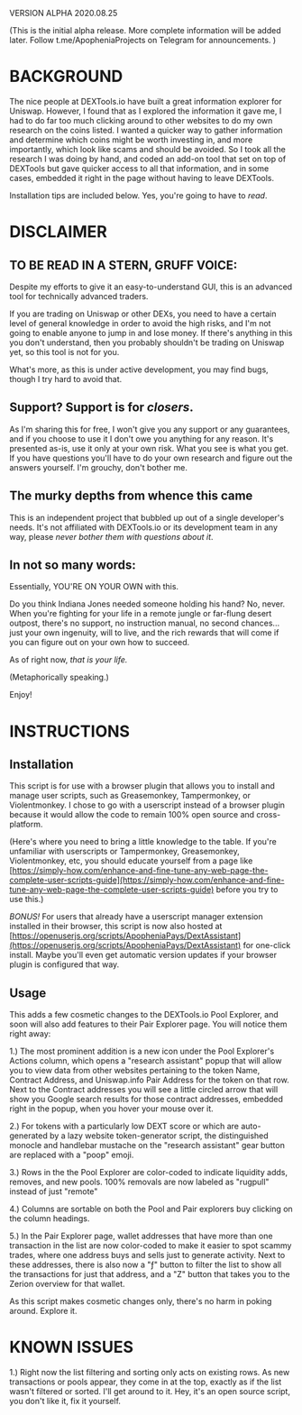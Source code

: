 VERSION ALPHA 2020.08.25
 
(This is the initial alpha release. More complete information will be added later. Follow t.me/ApopheniaProjects on Telegram for announcements. )

# BACKGROUND 

The nice people at DEXTools.io have built a great information explorer for Uniswap. However, I found that as I explored the information it gave me, I had to do far too much clicking around to other websites to do my own research on the coins listed. I wanted a quicker way to gather information and determine which coins might be worth investing in, and more importantly, which look like scams and should be avoided. So I took all the research I was doing by hand, and coded an add-on tool that set on top of DEXTools but gave quicker access to all that information, and in some cases, embedded it right in the page without having to leave DEXTools.

Installation tips are included below. Yes, you're going to have to _read_.

# DISCLAIMER 

## TO BE READ IN A STERN, GRUFF VOICE: 

Despite my efforts to give it an easy-to-understand GUI, this is an advanced tool for technically advanced traders.

If you are trading on Uniswap or other DEXs, you need to have a certain level of general knowledge in order to avoid the high risks, and I'm not going to enable anyone to jump in and lose money. If there's anything in this you don't understand, then you probably shouldn't be trading on Uniswap yet, so this tool is not for you.

What's more, as this is under active development, you may find bugs, though I try hard to avoid that.

## Support? Support is for _closers_.

As I'm sharing this for free, I won't give you any support or any guarantees, and if you choose to use it I don't owe you anything for any reason. It's presented as-is, use it only at your own risk. What you see is what you get. If you have questions you'll have to do your own research and figure out the answers yourself. I'm grouchy, don't bother me.

## The murky depths from whence this came

This is an independent project that bubbled up out of a single developer's needs. It's not affiliated with DEXTools.io or its development team in any way, please *never bother them with questions about it*.

## In not so many words:

Essentially, YOU'RE ON YOUR OWN with this. 

Do you think Indiana Jones needed someone holding his hand? No, never. When you're fighting for your life in a remote jungle or far-flung desert outpost, there's no support, no instruction manual, no second chances... just your own ingenuity, will to live, and the rich rewards that will come if you can figure out on your own how to succeed.

As of right now, _that is your life._

(Metaphorically speaking.)

Enjoy!

# INSTRUCTIONS 

## Installation

This script is for use with a browser plugin that allows you to install and manage user scripts, such as Greasemonkey, Tampermonkey, or Violentmonkey. I chose to go with a userscript instead of a browser plugin because it would allow the code to remain 100% open source and cross-platform.

(Here's where you need to bring a little knowledge to the table. If you're unfamiliar with userscripts or Tampermonkey, Greasemonkey, Violentmonkey, etc, you should educate yourself from a page like [https://simply-how.com/enhance-and-fine-tune-any-web-page-the-complete-user-scripts-guide](https://simply-how.com/enhance-and-fine-tune-any-web-page-the-complete-user-scripts-guide) before you try to use this.)

*BONUS!* For users that already have a userscript manager extension installed in their browser, this script is now also hosted at [https://openuserjs.org/scripts/ApopheniaPays/DextAssistant](https://openuserjs.org/scripts/ApopheniaPays/DextAssistant) for one-click install. Maybe you'll even get automatic version updates if your browser plugin is configured that way.

## Usage

This adds a few cosmetic changes to the DEXTools.io Pool Explorer, and soon will also add features to their Pair Explorer page. You will notice them right away:

1.) The most prominent addition is a new icon under the Pool Explorer's Actions column, which opens a "research assistant" popup that will allow you to view data from other websites pertaining to the token Name, Contract Address, and Uniswap.info Pair Address for the token on that row. Next to the Contract addresses you will see a little circled arrow that will show you Google search results for those contract addresses, embedded right in the popup, when you hover your mouse over it.

2.) For tokens with a particularly low DEXT score or which are auto-generated by a lazy website token-generator script, the distinguished monocle and handlebar mustache on the "research assistant" gear button are replaced with a "poop" emoji.

3.) Rows in the the Pool Explorer are color-coded to indicate liquidity adds, removes, and new pools. 100% removals are now labeled as "rugpull" instead of just "remote"

4.) Columns are sortable on both the Pool and Pair explorers buy clicking on the column headings.

5.) In the Pair Explorer page, wallet addresses that have more than one transaction in the list are now color-coded to make it easier to spot scammy trades, where one address buys and sells just to generate activity. Next to these addresses, there is also now a "ƒ" button to filter the list to show all the transactions for just that address, and a "Z" button that takes you to the Zerion overview for that wallet.

As this script makes cosmetic changes only, there's no harm in poking around. Explore it.

# KNOWN ISSUES

1.) Right now the list filtering and sorting only acts on existing rows. As new transactions or pools appear, they come in at the top, exactly as if the list wasn't filtered or sorted. I'll get around to it. Hey, it's an open source script, you don't like it, fix it yourself.

